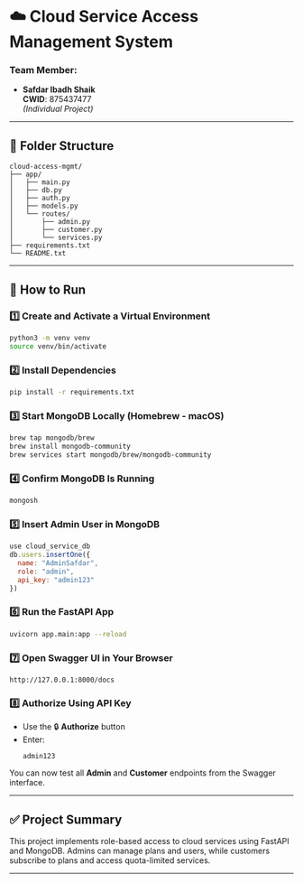 # ☁️ Cloud Service Access Management System

### Team Member:
- **Safdar Ibadh Shaik**  
  **CWID**: 875437477  
  _(Individual Project)_

---

## 📁 Folder Structure

```
cloud-access-mgmt/
├── app/
│   ├── main.py
│   ├── db.py
│   ├── auth.py
│   ├── models.py
│   └── routes/
│       ├── admin.py
│       ├── customer.py
│       └── services.py
├── requirements.txt
└── README.txt
```

---

## 🚀 How to Run

### 1️⃣ Create and Activate a Virtual Environment
```bash
python3 -m venv venv
source venv/bin/activate
```

### 2️⃣ Install Dependencies
```bash
pip install -r requirements.txt
```

### 3️⃣ Start MongoDB Locally (Homebrew - macOS)
```bash
brew tap mongodb/brew
brew install mongodb-community
brew services start mongodb/brew/mongodb-community
```

### 4️⃣ Confirm MongoDB Is Running
```bash
mongosh
```

### 5️⃣ Insert Admin User in MongoDB
```javascript
use cloud_service_db
db.users.insertOne({
  name: "AdminSafdar",
  role: "admin",
  api_key: "admin123"
})
```

### 6️⃣ Run the FastAPI App
```bash
uvicorn app.main:app --reload
```

### 7️⃣ Open Swagger UI in Your Browser
```
http://127.0.0.1:8000/docs
```

### 8️⃣ Authorize Using API Key
- Use the 🔒 **Authorize** button
- Enter:
  ```
  admin123
  ```

You can now test all **Admin** and **Customer** endpoints from the Swagger interface.

---

## ✅ Project Summary

This project implements role-based access to cloud services using FastAPI and MongoDB. Admins can manage plans and users, while customers subscribe to plans and access quota-limited services.

---

